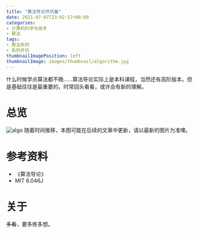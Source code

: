 ```yaml
---
title: "算法导论开坑篇"
date: 2021-07-07T23:02:57+08:00
categories:
- 计算机科学与技术
- 算法
tags:
- 算法系列
- 系列开坑
thumbnailImagePosition: left
thumbnailImage: images/thumbnail/algorithm.jpg
---
```

什么时候学点算法都不晚......算法导论实际上是本科课程，当然还有高阶版本。但是基础往往是最重要的，时常回头看看，或许会有新的理解。
<!--more-->
# 总览
![algo](/images/postImage/algo6046.svg)
随着时间推移，本图可能在后续的文章中更新，请以最新的图片为准噢。
# 参考资料
- 《算法导论》
- MIT 6.046J
# 关于
~~多看~~，要多练多想。